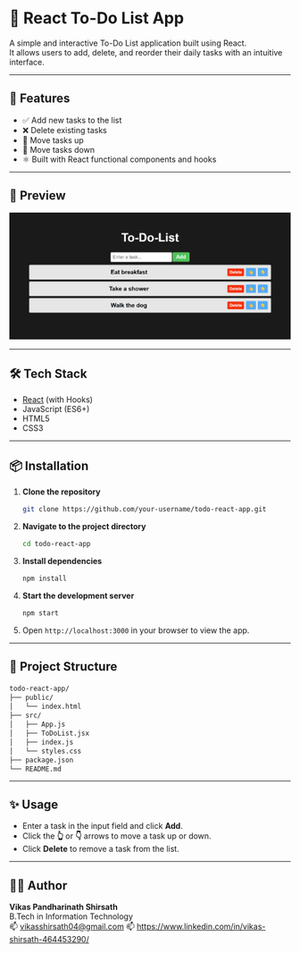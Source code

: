 # 📝 React To-Do List App

A simple and interactive To-Do List application built using React.  
It allows users to add, delete, and reorder their daily tasks with an intuitive interface.

---

## 🚀 Features

- ✅ Add new tasks to the list  
- ❌ Delete existing tasks  
- 🔼 Move tasks up  
- 🔽 Move tasks down  
- ⚛️ Built with React functional components and hooks

---

## 📸 Preview

![todo-list-preview](./preview.png) 

---

## 🛠️ Tech Stack

- [React](https://reactjs.org/) (with Hooks)  
- JavaScript (ES6+)  
- HTML5  
- CSS3  

---

## 📦 Installation

1. **Clone the repository**
   ```bash
   git clone https://github.com/your-username/todo-react-app.git
   ```

2. **Navigate to the project directory**
   ```bash
   cd todo-react-app
   ```

3. **Install dependencies**
   ```bash
   npm install
   ```

4. **Start the development server**
   ```bash
   npm start
   ```

5. Open `http://localhost:3000` in your browser to view the app.

---

## 📁 Project Structure

```
todo-react-app/
├── public/
│   └── index.html
├── src/
│   ├── App.js
│   ├── ToDoList.jsx
│   ├── index.js
│   └── styles.css
├── package.json
└── README.md
```

---

## ✨ Usage

- Enter a task in the input field and click **Add**.  
- Click the **👆** or **👇** arrows to move a task up or down.  
- Click **Delete** to remove a task from the list.  

---


## 🙋‍♂️ Author

**Vikas Pandharinath Shirsath**  
B.Tech in Information Technology  
📫 vikasshirsath04@gmail.com
📫 https://www.linkedin.com/in/vikas-shirsath-464453290/
